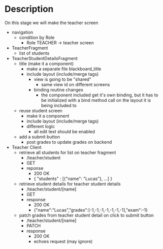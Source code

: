 # Description

On this stage we will make the teacher screen


- navigation
    - condition by Role
        - Role TEACHER -> teacher screen
- TeacherFragment
    - list of students
- TeacherStudentDetailsFragment
    - title (make it a component)
        - make a separate file blackboard_title
        - include layout (include/merge tags)
            - view is going to be "shared"
                - same view id on different screens
            - binding routine changes
                - the component included get it's own binding, but it has to be initialized with a bind method call on the layout it is being included to
    - reuse student screen
        - make it a component
        - include layout (include/merge tags)
        - different logic
            - all edit text should be enabled
    - add a submit button
        - post grades to update grades on backend
- Teacher Client
    - retrieve all students for list on teacher fragment
      - /teacher/student
      - GET
      - reponse
        - 200 OK
        - { "students" : [{"name": "Lucas"}, ...] }
    - retrieve student details for teacher student details
      - /teacher/student/[name]
      - GET
      - response
        - 200 OK
        - {"name":"Lucas","grades":[-1,-1,-1,-1,-1,-1,-1],"exam":-1}
    - patch grades from teacher student detail on click to submit button
      - /teacher/student/[name]
      - PATCH
      - response
          - 200 OK
          - echoes request (may ignore)